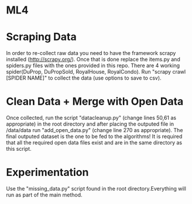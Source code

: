 ML4
===

Scraping Data
===

In order to re-collect raw data you need to have the framework scrapy installed (http://scrapy.org/). Once that is done replace the items.py and spiders.py files with the ones provided in this repo. There are 4 working spider(DuProp, DuPropSold, RoyalHouse, RoyalCondo). Run "scrapy crawl [SPIDER NAME]" to collect the data (use options to save to csv).


Clean Data + Merge with Open Data
===

Once collected, run the script "datacleanup.py" (change lines 50,61 as appropriate) in the root directory and after placing the outputed file in /data/data run "add_open_data.py" (change line 270 as appropriate). The final outputed dataset is the one to be fed to the algorithms! It is required that all the required open data files exist and are in the same directory as this script.


Experimentation
===

Use the "missing_data.py" script found in the root directory.Everything will run as part of the main method.

